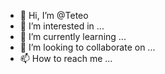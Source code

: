 - 👋 Hi, I’m @Teteo
- 👀 I’m interested in ...
- 🌱 I’m currently learning ...
- 💞️ I’m looking to collaborate on ...
- 📫 How to reach me ...

<!---
Teteo/Teteo is a ✨ special ✨ repository because its `README.md` (this file) appears on your GitHub profile.
You can click the Preview link to take a look at your changes.
--->

